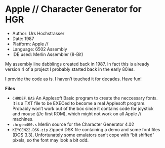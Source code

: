 # Apple // Character Generator for HGR

- Author: Urs Hochstrasser
- Date: 1987
- Platform: Apple //
- Language: 6502 Assembly
- IDE used: Merlin Assembler (8-Bit)

My assembly line dabblings created back in 1987. In fact this is    already version 4 of a project I probably started back in the early 80ies.

I provide the code as is. I haven’t touched it for decades. Have fun!

**Files**

- ``CHRDEF.BAS`` An Applesoft Basic program to create the neccessary fonts. It is a TXT file to be EXECed to become a real Applesoft program. Probably won’t work out of the box since it contains code for joystick and mouse (//c first ROM), which might not work on all Apple // machines.
- ``chrgen400.s`` Merlin source for the Character Generator 4.02
- ``KEYGEN22.DSK.zip`` Zipped DSK file containing a demo and some font files (DOS 3.3). Unfortunately some emulators can’t cope with “bit shifted” pixels, so the font may look a bit odd.
